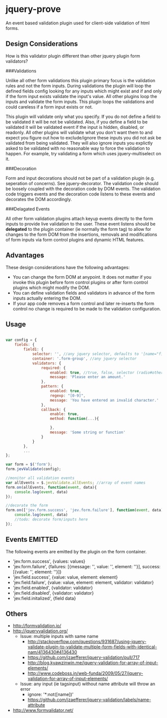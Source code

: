 # jquery-prove

An event based validation plugin used for client-side validation of html forms.

## Design Considerations

How is this validator plugin different than other jquery plugin form validators?

###Validations 

Unlike all other form validations this plugin primary focus is the validation rules and not the form inputs. During validations the plugin will loop the defined fields config looking for any inputs which might exist and if and only if the form input exists validate the input's value. All other plugins loop the inputs and validate the form inputs. This plugin loops the validations and could careless if a form input exists or not.

This plugin will validate only what you specify. If you do not define a field to be validated it will be not be validated. Also, if you define a field to be validated it will be validated event if the input is hidden, disabled, or readonly. All other plugins will validate what you don't want them to and expect you figure out how to exclude/ignore these inputs you did not ask be validated from being validated. They will also ignore inputs you explictly asked to be validated with no reasonable way to force the validation to happen. For example, try validating a form which uses jquery-multiselect on it.  

###Decoration  

Form and input decorations should not be part of a validation plugin (e.g. seperation of concerns). See jquery-decorator. The validation code should be loosely coupled with the decoration code by DOM events. The validation code triggers events and the decoration code listens to these events and decorates the DOM accordingly.

###Delagated Events 

All other form validation plugins attach keyup events directly to the form inputs to provide live validation to the user. These event listens should be **delegated** to the plugin container (ie normally the form tag) to allow for changes to the form DOM from the insertions, removals and modifications of form inputs via form control plugins and dynamic HTML features.

## Advantages

These design considerations have the following advantages:

* You can change the form DOM at anypoint. It does not matter if you invoke this plugin before form control plugins or after form control plugins which might modify the DOM.
* You can define validation fields and validators in advance of the form inputs actually entering the DOM.
* If your app code removes a form control and later re-inserts the form control no change is required to be made to the validation configuration.


## Usage

```javascript

var config = {
	fields: {
		field1: {
			selector: '', //any jquery selector, defaults to '[name="field1"]'
			container: '.form-group', //any jquery selector
			validators: {
				required: {
					enabled: true, //true, false, selector (radio#other:checked), callback
					message: 'Please enter an amount.'
				},
				pattern: {
					enabled: true,
					regexp: "[0-9]",
					message: 'You have entered an invalid character.'
				},
				callback: {
					enable: true,
					method: function(...){

					},
					message: 'Some string or function'
				}
			}
		},
		...
};

var form = $('form');
form.jevValidate(config);

//monitor all validation events
var allEvents = $.jevValidate.allEvents; //array of event names
form.on(allEvents, function(event, data){
	console.log(event, data)
});

//decorate the form
form.on(['jev.form.success', 'jev.form.failure'], function(event, data){
	console.log(event, data)
	//todo: decorate form/inputs here
});
```

## Events EMITTED

The following events are emitted by the plugin on the form container.

- 'jev.form.success', {values: values}
- 'jev.form.failure', {failures: [{message: '', value: '', element: ''}], success: [{value: '', element: ''}]}
- 'jev.field.success', {value: value, element: element}
- 'jev.field.failure', {value: value, element: element, validator: validator}
- 'jev.field.enabled', {validator: validator}
- 'jev.field.disabled', {validator: validator}
- 'jev.field.initalized', {field data}

## Others

- http://formvalidation.io/
- http://jqueryvalidation.org/
	- Issue: multiple inputs with same name
		- http://stackoverflow.com/questions/931687/using-jquery-validate-plugin-to-validate-multiple-form-fields-with-identical-nam/4136430#4136430
		- https://github.com/jzaefferer/jquery-validation/pull/717
		- http://blog.kyawzinwin.me/jquery-validation-for-array-of-input-elements/
		- http://www.codeboss.in/web-funda/2009/05/27/jquery-validation-for-array-of-input-elements/
	- Issue: any input (ie tagsinput) without name attribute will throw an error
		- ignore: '*:not([name])'
		- https://github.com/jzaefferer/jquery-validation/labels/name-attribute
- http://www.formvalidator.net/

##

